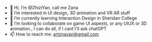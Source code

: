 - 👋 Hi, I’m @ZhiziYan, call me Zana
- 👀 I’m interested in UI design, 3D animation and VR AR stuff
- 🌱 I’m currently learning Interaction Design in Sheridan College
- 💞️ I’m looking to collaborate on game UI aspexts, or any UIUX or 3D animation., I can do all, if I cant I'll ask chatGPT
- 📫 How to reach me: artznayan@gmail.com

<!---
ZhiziYan/ZhiziYan is a ✨ special ✨ repository because its `README.md` (this file) appears on your GitHub profile.
You can click the Preview link to take a look at your changes.
--->
